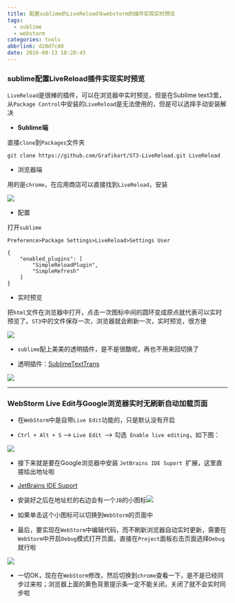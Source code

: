 ```yaml
---
title: 配置sublime的LiveReload与webstorm的插件实现实时预览
tags:
  - sublime
  - webstorm
categories: tools
abbrlink: d20d7c40
date: 2016-08-13 18:20:43
---
```



### sublime配置LiveReload插件实现实时预览
<!--more-->
`LiveReload`是很棒的插件，可以在浏览器中实时预览，但是在Sublime text3里，从`Package Control`中安装的`LiveReload`是无法使用的，但是可以选择手动安装解决

- **Sublime端**

直接`clone`到`Packages`文件夹

```
git clone https://github.com/Grafikart/ST3-LiveReload.git LiveReload

```

- 浏览器端

用的是`chrome`，在应用商店可以直接找到`LiveReload`，安装

![](http://image.codes51.com/Article/image/20151225/20151225164913_2188.jpg)

- 配置

打开`sublime `

`Preference>Package Settings>LiveReload>Settings User`

```
{
    "enabled_plugins": [
        "SimpleReloadPlugin",
        "SimpleRefresh"
    ]
}
```
- 实时预览

把`html`文件在浏览器中打开，点击一次图标中间的圆环变成原点就代表可以实时预览了。`ST3`中的文件保存一次，浏览器就会刷新一次，实时预览，很方便

![](http://image.codes51.com/Article/image/20151225/20151225164914_1563.jpg)


- `sublime`配上美美的透明插件，是不是很酷呢，再也不用来回切换了

- 透明插件：[SublimeTextTrans](https://github.com/vhanla/SublimeTextTrans)

![](http://7xq6al.com1.z0.glb.clouddn.com/snapshot.png)


---


###  WebStorm Live Edit与Google浏览器实时无刷新自动加载页面

- 在`WebStorm`中是自带`Live Edit`功能的，只是默认没有开启

- `Ctrl + Alt + S` --> `Live Edit `--> 勾选` Enable live editing`，如下图：

![](http://static.oschina.net/uploads/space/2014/0617/233936_cv38_1473099.png)

- 接下来就是要在Google浏览器中安装 `JetBrains IDE Suport `扩展，这里直接给出地址啦

- [JetBrains IDE Suport ](https://chrome.google.com/webstore/detail/hmhgeddbohgjknpmjagkdomcpobmllji)

- 安装好之后在地址栏的右边会有一个`JB`的小图标![](http://static.oschina.net/uploads/space/2014/0617/234605_fNis_1473099.png)

- 如果单击这个小图标可以切换到`WebStorm`的页面中

- 最后，要实现在`WebStorm`中编辑代码，而不刷新浏览器自动实时更新，需要在`WebStorm`中开启`Debug`模式打开页面，直接在`Project`面板右击页面选择`Debug`就行啦

![](http://static.oschina.net/uploads/space/2014/0618/000227_NoT5_1473099.png)

- 一切OK，现在在`WebStorm`修改，然后切换到`chrome`查看一下，是不是已经同步过来啦；浏览器上面的黄色背景提示条一定不能关闭，关闭了就不会实时同步啦



